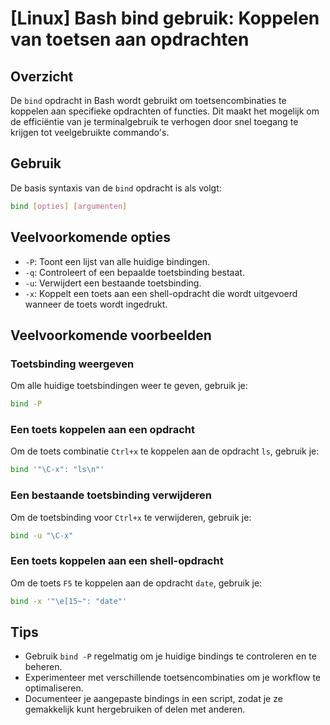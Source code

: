 # [Linux] Bash bind gebruik: Koppelen van toetsen aan opdrachten

## Overzicht
De `bind` opdracht in Bash wordt gebruikt om toetsencombinaties te koppelen aan specifieke opdrachten of functies. Dit maakt het mogelijk om de efficiëntie van je terminalgebruik te verhogen door snel toegang te krijgen tot veelgebruikte commando's.

## Gebruik
De basis syntaxis van de `bind` opdracht is als volgt:

```bash
bind [opties] [argumenten]
```

## Veelvoorkomende opties
- `-P`: Toont een lijst van alle huidige bindingen.
- `-q`: Controleert of een bepaalde toetsbinding bestaat.
- `-u`: Verwijdert een bestaande toetsbinding.
- `-x`: Koppelt een toets aan een shell-opdracht die wordt uitgevoerd wanneer de toets wordt ingedrukt.

## Veelvoorkomende voorbeelden

### Toetsbinding weergeven
Om alle huidige toetsbindingen weer te geven, gebruik je:

```bash
bind -P
```

### Een toets koppelen aan een opdracht
Om de toets combinatie `Ctrl+x` te koppelen aan de opdracht `ls`, gebruik je:

```bash
bind '"\C-x": "ls\n"'
```

### Een bestaande toetsbinding verwijderen
Om de toetsbinding voor `Ctrl+x` te verwijderen, gebruik je:

```bash
bind -u "\C-x"
```

### Een toets koppelen aan een shell-opdracht
Om de toets `F5` te koppelen aan de opdracht `date`, gebruik je:

```bash
bind -x '"\e[15~": "date"'
```

## Tips
- Gebruik `bind -P` regelmatig om je huidige bindings te controleren en te beheren.
- Experimenteer met verschillende toetsencombinaties om je workflow te optimaliseren.
- Documenteer je aangepaste bindings in een script, zodat je ze gemakkelijk kunt hergebruiken of delen met anderen.